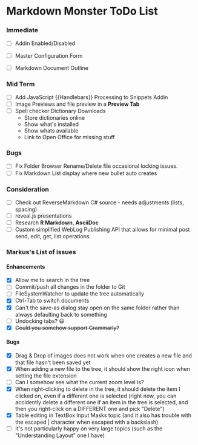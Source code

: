 ﻿# Markdown Monster ToDo List

### Immediate
* [ ] Addin Enabled/Disabled
* [ ] Master Configuration Form
* [ ] Markdown Document Outline


### Mid Term
* [ ] Add JavaScript {{Handlebars}} Processing to Snippets Addin
* [ ] Image Previews and file preview in a **Preview Tab**
* [ ] Spell checker Dictionary Downloads
    * Store dictionaries online
    * Show what's installed
    * Show whats available
    * Link to Open Office for missing stuff

### Bugs
* [ ] Fix Folder Browser Rename/Delete file occasional locking issues.
* [ ] Fix Markdown List display where new bullet auto creates

### Consideration
* [ ] Check out ReverseMarkdown C# source - needs adjustments (lists, spacing)
* [ ] reveal.js presentations
* [ ] Research **R Markdown**, **AsciiDoc**
* [ ] Custom simplified WebLog Publishing API that allows for minimal post send, edit, get, list operations.

### Markus's List of issues

#### Enhancements
    
* [x] Allow me to search in the tree
* [ ] Commit/push all changes in the folder to Git
* [ ] FileSystemWatcher to update the tree automatically
* [x] Ctrl-Tab to switch documents
* [x] Can't the save-as dialog stay open on the same folder rather than always defaulting back to something
* [ ] Undocking tabs? :smiley:
* [x] ~~Could you somehow support Grammarly?~~

#### Bugs 

* [x] Drag & Drop of images does not work when one creates a new file and that file hasn't been saved yet
* [x] When adding a new file to the tree, it should show the right icon when setting the file extension
* [ ] Can I somehow see what the current zoom level is?
* [x] When right-clicking to delete in the tree, it should delete the item I clicked on, even if a different one is selected (right now, you can accidently delete a different one if an item in the tree is selected, and then you right-click on a DIFFERENT one and pick "Delete")
* [x] Table editing in TextBox Input Masks topic (and it also has trouble with the escaped | character when escaped with a backslash)
* [ ] It's not particularly happy on very large topics (such as the "Understanding Layout" one I have)
